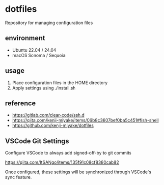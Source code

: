 # dotfiles

Repository for managing configuration files

## environment

- Ubuntu 22.04 / 24.04
- macOS Sonoma / Sequoia

## usage

1. Place configuration files in the HOME directory
2. Apply settings using ./install.sh

## reference

- <https://gitlab.com/clear-code/ssh.d>
- <https://qiita.com/kenji-miyake/items/06b8c3807bef0ba5c451#fish-shell>
- <https://github.com/kenji-miyake/dotfiles>

## VSCode Git Settings

Configure VSCode to always add signed-off-by to git commits

<https://qiita.com/ItSANgo/items/135f91c08cf8380cab82>

Once configured, these settings will be synchronized through VSCode's sync feature.
